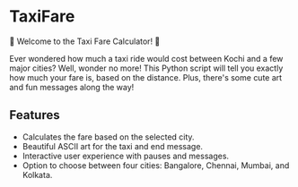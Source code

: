 # TaxiFare
🚖 Welcome to the Taxi Fare Calculator! 🚖

Ever wondered how much a taxi ride would cost between Kochi and a few major cities? Well, wonder no more! This Python script will tell you exactly how much your fare is, based on the distance. Plus, there's some cute art and fun messages along the way!

## Features
- Calculates the fare based on the selected city.
- Beautiful ASCII art for the taxi and end message.
- Interactive user experience with pauses and messages.
- Option to choose between four cities: Bangalore, Chennai, Mumbai, and Kolkata.

